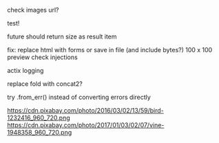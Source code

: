 check images url?

test!

future should return size as result item

fix:
	replace html with forms or save in file (and include bytes?)
	100 x 100 preview
check injections

actix logging

replace fold with concat2?

try .from_err() instead of converting errors directly



https://cdn.pixabay.com/photo/2016/03/02/13/59/bird-1232416_960_720.png
https://cdn.pixabay.com/photo/2017/01/03/02/07/vine-1948358_960_720.png